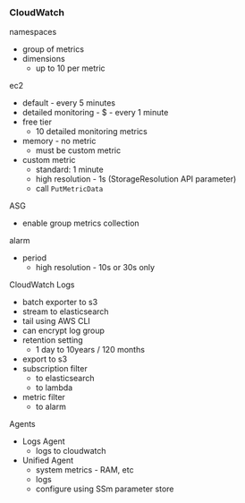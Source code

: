 ### CloudWatch

namespaces
- group of metrics
- dimensions
  - up to 10 per metric

ec2
- default - every 5 minutes
- detailed monitoring - $ - every 1 minute
- free tier  
  - 10 detailed monitoring metrics
- memory - no metric
  - must be custom metric
- custom metric
  - standard: 1 minute
  - high resolution - 1s (StorageResolution API parameter)
  - call `PutMetricData`

ASG
- enable group metrics collection

alarm
- period
  - high resolution - 10s or 30s only

CloudWatch Logs
- batch exporter to s3
- stream to elasticsearch
- tail using AWS CLI
- can encrypt log group
- retention setting
  - 1 day to 10years / 120 months
- export to s3
- subscription filter
  - to elasticsearch
  - to lambda
- metric filter
  - to alarm

Agents
- Logs Agent
  - logs to cloudwatch
- Unified Agent
  - system metrics - RAM, etc
  - logs
  - configure using SSm parameter store